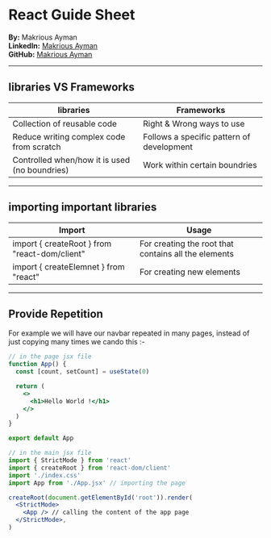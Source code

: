 # React Guide Sheet

**By:** Makrious Ayman  
**LinkedIn:** [Makrious Ayman](https://www.linkedin.com/in/makrious-ayman-84985621b/)  
**GitHub:** [Makrious Ayman](https://github.com/MakCoder-2004)

---

## libraries VS Frameworks

| libraries                                     | Frameworks                                                    |
|-----------------------------------------------|-------------------------------------------|
| Collection of reusable code                   | Right & Wrong ways to use                 |
| Reduce writing complex code from scratch      | Follows a specific pattern of development |
| Controlled when/how it is used (no boundries) | Work within certain boundries             |

---

## importing important libraries

| Import                                         | Usage                                                    |
|------------------------------------------------|----------------------------------------------------------|
| import { createRoot } from "react-dom/client"  | For creating the root that contains all the elements     | 
| import { createElemnet } from "react"          | For creating new elements                                |

---

## Provide Repetition

For example we will have our navbar repeated in many pages, instead of just copying many times we cando this :-

```jsx
// in the page jsx file
function App() {
  const [count, setCount] = useState(0)

  return (
    <>
      <h1>Hello World !</h1>
    </>
  )
}

export default App
```


```jsx
// in the main jsx file
import { StrictMode } from 'react'
import { createRoot } from 'react-dom/client'
import './index.css'
import App from './App.jsx' // importing the page

createRoot(document.getElementById('root')).render(
  <StrictMode>
    <App /> // calling the content of the app page
  </StrictMode>,
)
```

